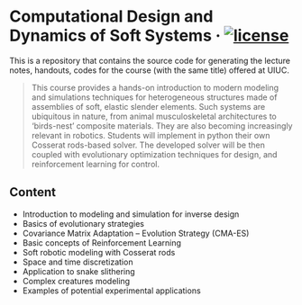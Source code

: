 Computational Design and Dynamics of Soft Systems
&middot;
[![license](https://img.shields.io/badge/license-MIT-green)](https://mit-license.org/)
=====

This is a repository that contains the source code for generating the lecture
notes, handouts, codes for the course (with the same title) offered at UIUC.

> This course provides a hands-on introduction to modern modeling and
simulations techniques for heterogeneous structures made of assemblies of soft,
elastic slender elements. Such systems are ubiquitous in nature, from animal
musculoskeletal architectures to ‘birds-nest’ composite materials. They are also
becoming increasingly relevant in robotics. Students will implement in python
their own Cosserat rods-based solver. The developed solver will be then coupled
with evolutionary optimization techniques for design, and reinforcement learning
for control.

## Content
-	Introduction to modeling and simulation for inverse design
-	Basics of evolutionary strategies
-	Covariance Matrix Adaptation – Evolution Strategy (CMA-ES)
-	Basic concepts of Reinforcement Learning
-	Soft robotic modeling with Cosserat rods
-	Space and time discretization
-	Application to snake slithering
-	Complex creatures modeling
-	Examples of potential experimental applications

<!-- The syllabus can be [found here]. The course is organized in three modules listed -->
<!-- below. -->
<!-- - [Crash course in Python for engineers]() -->
<!-- 	- -->
